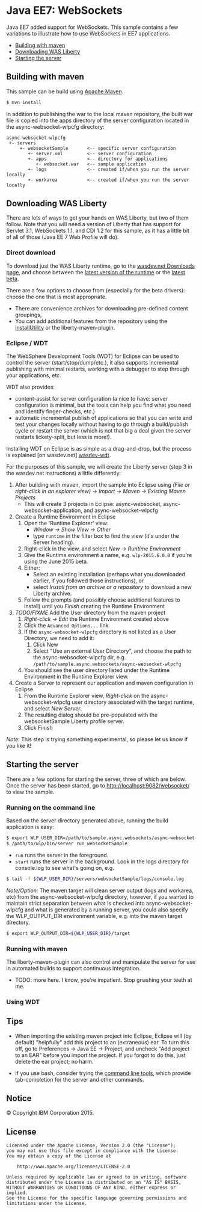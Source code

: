 # Java EE7: WebSockets

Java EE7 added support for WebSockets. This sample contains a few variations
to illustrate how to use WebSockets in EE7 applications.

* [Building with maven](#building-with-maven)
* [Downloading WAS Liberty](#downloading-was-liberty)
* [Starting the server](#starting-the-server)

## Building with maven

This sample can be build using [Apache Maven](http://maven.apache.org/).

```bash
$ mvn install
```
 In addition to publishing the war to the local maven repository, the built war file is copied into the apps directory of the server configuration located in the async-websocket-wlpcfg directory:

```text
async-websocket-wlpcfg
 +- servers
     +- websocketSample       <-- specific server configuration
        +- server.xml         <-- server configuration
        +- apps               <-- directory for applications
           +- websocket.war   <-- sample application
        +- logs               <-- created if/when you run the server locally
        +- workarea           <-- created if/when you run the server locally
```


## Downloading WAS Liberty

There are lots of ways to get your hands on WAS Liberty, but two of them follow. Note that you will need a version of Liberty that has support for Servlet 3.1, WebSockets 1.1, and CDI 1.2 for this sample, as it has a little bit of all of those (Java EE 7 Web Profile will do).

### Direct download

To download just the WAS Liberty runtime, go to the [wasdev.net Downloads page][wasdev], and choose between the [latest version of the runtime][wasdev-latest] or the [latest beta][wasdev-beta].

There are a few options to choose from (especially for the beta drivers): choose the one that is most appropriate.
* There are convenience archives for downloading pre-defined content groupings,
* You can add additional features from the repository using the [installUtility][installUtility] or the liberty-maven-plugin.

[wasdev]: https://developer.ibm.com/wasdev/downloads/
[wasdev-latest]: https://developer.ibm.com/wasdev/downloads/liberty-profile-using-non-eclipse-environments/
[wasdev-beta]: https://developer.ibm.com/wasdev/downloads/liberty-profile-beta/
[installUtility]: http://www-01.ibm.com/support/knowledgecenter/#!/was_beta_liberty/com.ibm.websphere.wlp.nd.multiplatform.doc/ae/rwlp_command_installutility.html


### Eclipse / WDT

The WebSphere Development Tools (WDT) for Eclipse can be used to control the server (start/stop/dump/etc.), it also supports incremental publishing with minimal restarts, working with a debugger to step through your applications, etc.

WDT also provides:

* content-assist for server configuration (a nice to have: server configuration is minimal, but the tools can help you find what you need and identify finger-checks, etc.)
* automatic incremental publish of applications so that you can write and test your changes locally without having to go through a build/publish cycle or restart the server (which is not that big a deal given the server restarts lickety-split, but less is more!).

Installing WDT on Eclipse is as simple as a drag-and-drop, but the process is explained [on wasdev.net] [wasdev-wdt].

For the purposes of this sample, we will create the Liberty server (step 3 in the wasdev.net instructions) a little differently:

1. After building with maven, import the sample into Eclipse using
*(File or right-click in an explorer view) -> Import -> Maven -> Existing Maven Projects*
    * This will create 3 projects in Eclipse: async-websocket, async-websocket-application, and async-websocket-wlpcfg
2. Create a Runtime Environment in Eclipse
	1. Open the 'Runtime Explorer' view:
		* *Window -> Show View -> Other*
		* type `runtime` in the filter box to find the view (it's under the Server heading).
	2. Right-click in the view, and select *New -> Runtime Environment*
	3. Give the Runtime environment a name, e.g. `wlp-2015.6.0.0` if you're using the June 2015 beta.
	4. Either:
	    * Select an existing installation (perhaps what you downloaded earlier, if you followed those instructions), or
	    * select *Install from an archive or a repository* to download a new Liberty archive.
	5. Follow the prompts (and possibly choose additional features to install) until you *Finish* creating the Runtime Environment
3. *TODO/FIXME* Add the User directory from the maven project
	1. *Right-click -> Edit* the Runtime Environment created above
	2. Click the `Advanced Options...` link
    3. If the `async-websocket-wlpcfg` directory is not listed as a User Directory, we need to add it:
        1. Click New
        2. Select "Use an external User Directory", and choose the path to the async-websocket-wlpcfg dir, e.g. `/path/to/sample.async.websockets/async-websocket-wlpcfg`
    4. You should see the user directory listed under the Runtime Environment in the Runtime Explorer view.
3. Create a Server to represent our application and maven configuration in Eclipse
	1. From the Runtime Explorer view, *Right-click* on the async-websocket-wlpcfg user directory associated with the target runtime, and select *New Server*.
	2. The resulting dialog should be pre-populated with the websocketSample Liberty profile server.
	3. Click Finish

*Note:* This step is trying something experimental, so please let us know if you like it!

[wasdev-wdt]: https://developer.ibm.com/wasdev/downloads/liberty-profile-using-eclipse/


## Starting the server

There are a few options for starting the server, three of which are below. Once the server has been started, go to [http://localhost:9082/websocket/](http://localhost:9082/websocket/) to view the sample.

### Running on the command line

Based on the server directory generated above, running the build application is easy:

```bash
$ export WLP_USER_DIR=/path/to/sample.async.websockets/async-websocket-wlpcfg
$ /path/to/wlp/bin/server run websocketSample
```

* `run` runs the server in the foreground.
* `start` runs the server in the background. Look in the logs directory for console.log to see what's going on, e.g.

```bash
$ tail -f ${WLP_USER_DIR}/servers/websocketSample/logs/console.log
```


*Note/Option:* The maven target will clean server output (logs and workarea, etc) from the async-websocket-wlpcfg directory, however, if you wanted to maintain strict separation between what is checked into async-websocket-wlpcfg and what is generated by a running server, you could also specify the WLP_OUTPUT_DIR environment variable, e.g. into the maven target directory.

```bash
$ export WLP_OUTPUT_DIR=${WLP_USER_DIR}/target
```


### Running with maven

The liberty-maven-plugin can also control and manipulate the server for use in automated builds to support continuous integration.

* TODO: more here. I know, you're impatient. Stop gnashing your teeth at me.


### Using WDT




## Tips

* When importing the existing maven project into Eclipse, Eclipse will (by default)
  "helpfully" add this project to an (extraneous) ear. To turn this off, go to
  Preferences -> Java EE -> Project, and uncheck "Add project to an EAR" before you
  import the project. If you forgot to do this, just delete the ear project; no harm.


* If you use bash, consider trying the [command line tools](https://github.com/WASdev/util.bash.completion), which provide tab-completion for the server and other commands.


## Notice

© Copyright IBM Corporation 2015.

## License

```text
Licensed under the Apache License, Version 2.0 (the "License");
you may not use this file except in compliance with the License.
You may obtain a copy of the License at

    http://www.apache.org/licenses/LICENSE-2.0

Unless required by applicable law or agreed to in writing, software
distributed under the License is distributed on an "AS IS" BASIS,
WITHOUT WARRANTIES OR CONDITIONS OF ANY KIND, either express or implied.
See the License for the specific language governing permissions and
limitations under the License.
````
